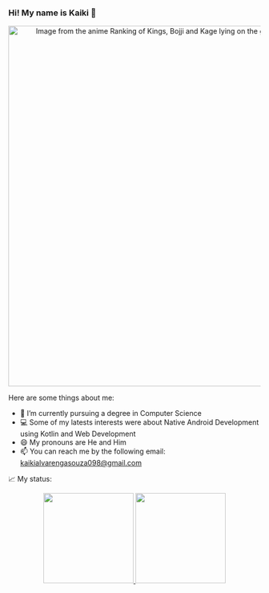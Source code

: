 ### Hi! My name is Kaiki 👋

<div align="center">
 <img  width="720px" title="Ranking of Kings" src="https://github.com/Kaiki098/Kaiki098/assets/127666620/09c29762-558b-4f3a-933f-5cb77e739d80" alt="Image from the anime Ranking of Kings, Bojji and Kage lying on the grass watching the fireflies"/>
<p></p>
</div>


Here are some things about me:

 - 🔬 I’m currently pursuing a degree in Computer Science
- 💻 Some of my latests interests were about Native Android Development using Kotlin and Web Development
- 😄 My pronouns are He and Him
- 📫 You can reach me by the following email: kaikialvarengasouza098@gmail.com
 <!--- 👯 I’m looking to collaborate on ...
 🤔 I’m looking for help with ... 
💬 Ask me about ...-->
<!--- ⚡ Fun fact: ...-->


:chart_with_upwards_trend: My status:
<div align="center">
<a href="https://github.com/Kaiki098">
<img loading="lazy" height="180em" src="https://github-readme-stats.vercel.app/api/top-langs/?username=Kaiki098&show_icons=true&theme=dracula&include_all_commits=true&count_private=true" />
<img loading="lazy" height="180em" src="https://github-readme-stats.vercel.app/api?username=Kaiki098&show_icons=true&theme=dracula&include_all_commits=true&count_private=true"/>
</div>
 

